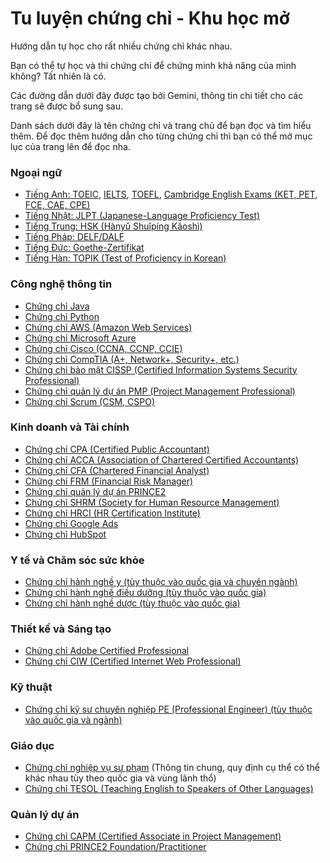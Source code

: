 # Tu luyện chứng chỉ - Khu học mở

Hướng dẫn tự học cho rất nhiều chứng chỉ khác nhau. 

Bạn có thể tự học và thi chứng chỉ để chứng minh khả năng của mình không? Tất nhiên là có.

Các đường dẫn dưới đây được tạo bởi Gemini, thông tin chi tiết cho các trang sẽ được bổ sung sau.

Danh sách dưới đây là tên chứng chỉ và trang chủ để bạn đọc và tìm hiểu thêm. Để đọc thêm hướng dẫn cho từng chứng chỉ thì bạn có thể mở mục lục của trang lên để đọc nha.

### Ngoại ngữ
- [Tiếng Anh: TOEIC](https://www.ets.org/toeic), [IELTS](https://www.ielts.org/), [TOEFL](https://www.ets.org/toefl), [Cambridge English Exams (KET, PET, FCE, CAE, CPE)](https://www.cambridgeenglish.org/exams-and-tests/)
- [Tiếng Nhật: JLPT (Japanese-Language Proficiency Test)](https://www.jlpt.jp/e/)
- [Tiếng Trung: HSK (Hànyǔ Shuǐpíng Kǎoshì)](http://www.chinesetest.cn/index.do)
- [Tiếng Pháp: DELF/DALF](https://www.france-education-international.fr/en/delf-dalf)
- [Tiếng Đức: Goethe-Zertifikat](https://www.goethe.de/en/pruefungen/pruefungen.html)
- [Tiếng Hàn: TOPIK (Test of Proficiency in Korean)](https://www.topik.go.kr/TWMain.do)

### Công nghệ thông tin
- [Chứng chỉ Java](https://www.oracle.com/education/oracle-java-certification/)
- [Chứng chỉ Python](https://www.pythoninstitute.org/)
- [Chứng chỉ AWS (Amazon Web Services)](https://aws.amazon.com/certification/)
- [Chứng chỉ Microsoft Azure](https://learn.microsoft.com/en-us/certifications/)
- [Chứng chỉ Cisco (CCNA, CCNP, CCIE)](https://www.cisco.com/c/en/us/training-events/training-certifications/certifications.html)
- [Chứng chỉ CompTIA (A+, Network+, Security+, etc.)](https://www.comptia.org/certifications)
- [Chứng chỉ bảo mật CISSP (Certified Information Systems Security Professional)](https://www.isc2.org/Certifications/CISSP)
- [Chứng chỉ quản lý dự án PMP (Project Management Professional)](https://www.pmi.org/certifications/project-management-professional-pmp)
- [Chứng chỉ Scrum (CSM, CSPO)](https://www.scrumalliance.org/certifications)

### Kinh doanh và Tài chính
- [Chứng chỉ CPA (Certified Public Accountant)](https://www.aicpa.org/)
- [Chứng chỉ ACCA (Association of Chartered Certified Accountants)](https://www.accaglobal.com/)
- [Chứng chỉ CFA (Chartered Financial Analyst)](https://www.cfainstitute.org/)
- [Chứng chỉ FRM (Financial Risk Manager)](https://www.garp.org/frm)
- [Chứng chỉ quản lý dự án PRINCE2](https://www.axelos.com/certifications/prince2)
- [Chứng chỉ SHRM (Society for Human Resource Management)](https://www.shrm.org/certification/catalog/shrm-cp-shrm-scp)
- [Chứng chỉ HRCI (HR Certification Institute)](https://www.hrci.org/)
- [Chứng chỉ Google Ads](https://skillshop.exceedlms.com/student/catalog)
- [Chứng chỉ HubSpot](https://academy.hubspot.com/)

### Y tế và Chăm sóc sức khỏe
- [Chứng chỉ hành nghề y (tùy thuộc vào quốc gia và chuyên ngành)](https://www.fsmb.org/)
- [Chứng chỉ hành nghề điều dưỡng (tùy thuộc vào quốc gia)](https://www.ncsbn.org/)
- [Chứng chỉ hành nghề dược (tùy thuộc vào quốc gia)](https://nabp.pharmacy/)

### Thiết kế và Sáng tạo
- [Chứng chỉ Adobe Certified Professional](https://www.adobe.com/education/certification-programs/acp.html)
- [Chứng chỉ CIW (Certified Internet Web Professional)](https://ciwcertified.com/)

### Kỹ thuật
- [Chứng chỉ kỹ sư chuyên nghiệp PE (Professional Engineer) (tùy thuộc vào quốc gia và ngành)](https://www.nspe.org/)

### Giáo dục
- [Chứng chỉ nghiệp vụ sư phạm](https://moet.gov.vn/) (Thông tin chung, quy định cụ thể có thể khác nhau tùy theo quốc gia và vùng lãnh thổ)
- [Chứng chỉ TESOL (Teaching English to Speakers of Other Languages)](https://www.tesol.org/)

### Quản lý dự án
- [Chứng chỉ CAPM (Certified Associate in Project Management)](https://www.pmi.org/certifications/capm)
- [Chứng chỉ PRINCE2 Foundation/Practitioner](https://www.axelos.com/certifications/prince2)
